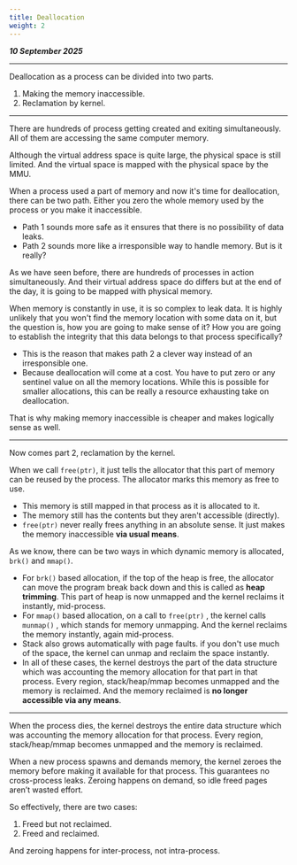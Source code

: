 ```yaml
---
title: Deallocation
weight: 2
---
```


_**10 September 2025**_

***

Deallocation as a process can be divided into two parts.

1. Making the memory inaccessible.
2. Reclamation by kernel.

***

There are hundreds of process getting created and exiting simultaneously. All of them are accessing the same computer memory.

Although the virtual address space is quite large, the physical space is still limited. And the virtual space is mapped with the physical space by the MMU.

When a process used a part of memory and now it's time for deallocation, there can be two path. Either you zero the whole memory used by the process or you make it inaccessible.

* Path 1 sounds more safe as it ensures that there is no possibility of data leaks.
* Path 2 sounds more like a irresponsible way to handle memory. But is it really?

As we have seen before, there are hundreds of processes in action simultaneously. And their virtual address space do differs but at the end of the day, it is going to be mapped with physical memory.

When memory is constantly in use, it is so complex to leak data. It is highly unlikely that you won't find the memory location with some data on it, but the question is, how you are going to make sense of it? How you are going to establish the integrity that this data belongs to that process specifically?

* This is the reason that makes path 2 a clever way instead of an irresponsible one.
* Because deallocation will come at a cost. You have to put zero or any sentinel value on all the memory locations. While this is possible for smaller allocations, this can be really a resource exhausting take on deallocation.

That is why making memory inaccessible is cheaper and makes logically sense as well.

***

Now comes part 2, reclamation by the kernel.

When we call `free(ptr)`, it just tells the allocator that this part of memory can be reused by the process. The allocator marks this memory as free to use.

* This memory is still mapped in that process as it is allocated to it.
* The memory still has the contents but they aren't accessible (directly).
* `free(ptr)` never really frees anything in an absolute sense. It just makes the memory inaccessible **via usual means**.

As we know, there can be two ways in which dynamic memory is allocated, `brk()` and `mmap()`.

* For `brk()` based allocation, if the top of the heap is free, the allocator can move the program break back down and this is called as **heap trimming**. This part of heap is now unmapped and the kernel reclaims it instantly, mid-process.
* For `mmap()` based allocation, on a call to `free(ptr)` , the kernel calls `munmap()` , which stands for memory unmapping. And the kernel reclaims the memory instantly, again mid-process.
* Stack also grows automatically with page faults. if you don't use much of the space, the kernel can unmap and reclaim the space instantly.
* In all of these cases, the kernel destroys the part of the data structure which was accounting the memory allocation for that part in that process. Every region, stack/heap/mmap becomes unmapped and the memory is reclaimed. And the memory reclaimed is **no longer accessible via any means**.

***

When the process dies, the kernel destroys the entire data structure which was accounting the memory allocation for that process. Every region, stack/heap/mmap becomes unmapped and the memory is reclaimed.

When a new process spawns and demands memory, the kernel zeroes the memory before making it available for that process. This guarantees no cross-process leaks. Zeroing happens on demand, so idle freed pages aren’t wasted effort.



So effectively, there are two cases:

1. Freed but not reclaimed.
2. Freed and reclaimed.

And zeroing happens for inter-process, not intra-process.




